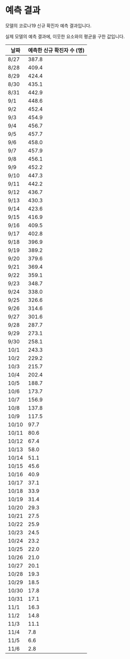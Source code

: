 # 예측 결과
모델의 코로나19 신규 확진자 예측 결과입니다.


실제 모델의 예측 결과에, 이웃한 요소와의 평균을 구한 값입니다.


|날짜|예측한 신규 확진자 수 (명)|
|---|---|
|8/27|387.8|
|8/28|409.4|
|8/29|424.4|
|8/30|435.1|
|8/31|442.9|
|9/1|448.6|
|9/2|452.4|
|9/3|454.9|
|9/4|456.7|
|9/5|457.7|
|9/6|458.0|
|9/7|457.9|
|9/8|456.1|
|9/9|452.2|
|9/10|447.3|
|9/11|442.2|
|9/12|436.7|
|9/13|430.3|
|9/14|423.6|
|9/15|416.9|
|9/16|409.5|
|9/17|402.8|
|9/18|396.9|
|9/19|389.2|
|9/20|379.6|
|9/21|369.4|
|9/22|359.1|
|9/23|348.7|
|9/24|338.0|
|9/25|326.6|
|9/26|314.6|
|9/27|301.6|
|9/28|287.7|
|9/29|273.1|
|9/30|258.1|
|10/1|243.3|
|10/2|229.2|
|10/3|215.7|
|10/4|202.4|
|10/5|188.7|
|10/6|173.7|
|10/7|156.9|
|10/8|137.8|
|10/9|117.5|
|10/10|97.7|
|10/11|80.6|
|10/12|67.4|
|10/13|58.0|
|10/14|51.1|
|10/15|45.6|
|10/16|40.9|
|10/17|37.1|
|10/18|33.9|
|10/19|31.4|
|10/20|29.3|
|10/21|27.5|
|10/22|25.9|
|10/23|24.5|
|10/24|23.2|
|10/25|22.0|
|10/26|21.0|
|10/27|20.1|
|10/28|19.3|
|10/29|18.5|
|10/30|17.8|
|10/31|17.1|
|11/1|16.3|
|11/2|14.8|
|11/3|11.1|
|11/4|7.8|
|11/5|6.6|
|11/6|2.8|
